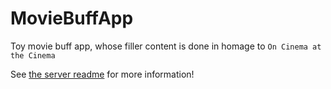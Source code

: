 # MovieBuffApp
Toy movie buff app, whose filler content is done in homage to `On Cinema at the Cinema`

See [the server readme](server/readme.md) for more information!


